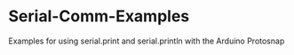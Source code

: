 Serial-Comm-Examples
====================
Examples for using serial.print and serial.println with the Arduino Protosnap

